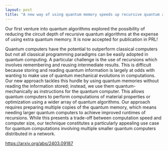 ```yaml
---
layout: post
title: "A new way of using quantum memory speeds up recursive quantum algorithms"
---
```


Our first venture into quantum algorithms explored the possibility of reducing the circuit depth of recursive quantum algorithms at the expense of using extra quantum memory. It is now accepted for publication in PRL!

Quantum computers have the potential to outperform classical computers but not all classical programming paradigms can be easily adopted in quantum computing. A particular challenge is the use of recursions which involves remembering and reusing intermediate results. This is difficult because storing and reading quantum information is largely at odds with wanting to make use of quantum mechanical evolutions in computations. Our new approach tackles this hurdle by using quantum memories without reading the information stored; instead, we use them quantum-mechanically as instructions for the quantum computer. This allows quantum computers to perform computations of material properties or optimization using a wider array of quantum algorithms. Our approach requires preparing multiple copies of the quantum memory, which means needing larger quantum computers to achieve improved runtimes of recursions. While this presents a trade-off between computation speed and computer size, our technique constitutes a particularly appealing use case for quantum computations involving multiple smaller quantum computers distributed in a network.

https://arxiv.org/abs/2403.09187
